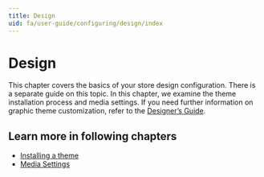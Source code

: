 ```yaml
---
title: Design
uid: fa/user-guide/configuring/design/index
---
```


# Design

This chapter covers the basics of your store design configuration. There is a separate guide on this topic. In this chapter, we examine the theme installation process and media settings. If you need further information on graphic theme customization, refer to the [Designer’s Guide](xref:en/developer/design/index).

## Learn more in following chapters

- [Installing a theme](xref:fa/user-guide/configuring/design/installing-theme)
- [Media Settings](xref:fa/user-guide/configuring/design/media-settings)